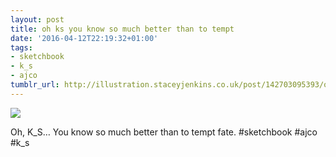 ```yaml
---
layout: post
title: oh ks you know so much better than to tempt
date: '2016-04-12T22:19:32+01:00'
tags:
- sketchbook
- k_s
- ajco
tumblr_url: http://illustration.staceyjenkins.co.uk/post/142703095393/oh-ks-you-know-so-much-better-than-to-tempt
---
```

 ![](/tumblr_files/tumblr_o5jhwkL2Ru1v28ub8o1_1280.jpg)  

Oh, K\_S… You know so much better than to tempt fate. #sketchbook #ajco #k\_s

